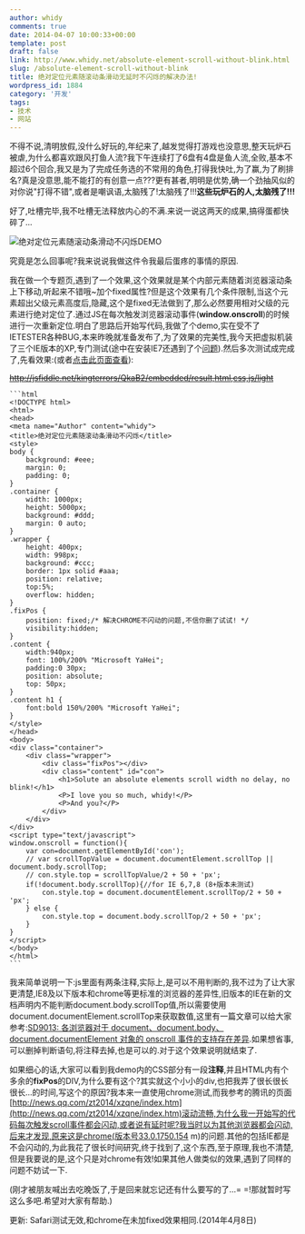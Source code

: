 ```yaml
---
author: whidy
comments: true
date: 2014-04-07 10:00:33+00:00
template: post
draft: false
link: http://www.whidy.net/absolute-element-scroll-without-blink.html
slug: /absolute-element-scroll-without-blink
title: 绝对定位元素随滚动条滑动无延时不闪烁的解决办法!
wordpress_id: 1884
category: '开发'
tags:
- 技术
- 网站
---
```


不得不说,清明放假,没什么好玩的,年纪来了,越发觉得打游戏也没意思,整天玩炉石被虐,为什么都喜欢跟风打鱼人流?我下午连续打了6盘有4盘是鱼人流,全败,基本不超过6个回合,我又是为了完成任务选的不常用的角色,打得我快吐,为了赢,为了刷排名?真是没意思,能不能打的有创意一点???更有甚者,明明是优势,确一个劲抽风似的对你说"打得不错",或者是嘲讽语,太脑残了!太脑残了!!!**这些玩炉石的人,太脑残了!!!**

好了,吐槽完毕,我不吐槽无法释放内心的不满.来说一说这两天的成果,搞得蛋都快碎了...

![绝对定位元素随滚动条滑动不闪烁DEMO](https://www.whidy.net/wp-content/uploads/2014/04/demo-400x225.jpg)

<!-- more -->

究竟是怎么回事呢?我来说说我做这件令我最后蛋疼的事情的原因.

我在做一个专题页,遇到了一个效果,这个效果就是某个内部元素随着浏览器滚动条上下移动,听起来不错哦~加个fixed属性?但是这个效果有几个条件限制,当这个元素超出父级元素高度后,隐藏,这个是fixed无法做到了,那么必然要用相对父级的元素进行绝对定位了.通过JS在每次触发浏览器滚动事件(**window.onscroll**)的时候进行一次重新定位.明白了思路后开始写代码,我做了个demo,实在受不了IETESTER各种BUG,本来昨晚就准备发布了,为了效果的完美性,我今天把虚拟机装了三个IE版本的XP,专门测试(途中在安装IE7还遇到了个[问题](http://www.whidy.net/xp-ie7-homepage-locked.html)).然后多次测试成完成了,先看效果:(或者[点击此页面查看](http://whidy.net/demos/demo_absoluteScroll.html)):

<del>http://jsfiddle.net/kingterrors/QkaB2/embedded/result,html,css,js/light</del>


    
    ```html
    <!DOCTYPE html>
    <html>
    <head>
    <meta name="Author" content="whidy">
    <title>绝对定位元素随滚动条滑动不闪烁</title>
    <style>
    body {
    	background: #eee;
    	margin: 0;
    	padding: 0;
    }
    .container {
    	width: 1000px;
    	height: 5000px;
    	background: #ddd;
    	margin: 0 auto;
    }
    .wrapper {
    	height: 400px;
    	width: 998px;
    	background: #ccc;
    	border: 1px solid #aaa;
    	position: relative;
    	top:5%;
    	overflow: hidden;
    }
    .fixPos {
    	position: fixed;/* 解决CHROME不闪动的问题,不信你删了试试! */
    	visibility:hidden;
    }
    .content {
    	width:940px;
    	font: 100%/200% "Microsoft YaHei";
    	padding:0 30px;
    	position: absolute;
    	top: 50px;
    }
    .content h1 {
    	font:bold 150%/200% "Microsoft YaHei";
    }
    </style>
    </head>
    <body>
    <div class="container">
    	<div class="wrapper">
    		<div class="fixPos"></div>
    		<div class="content" id="con">
    			<h1>Solute an absolute elements scroll width no delay, no blink!</h1>
    			<P>I love you so much, whidy!</P>
    			<P>And you?</P>
    		</div>
    	</div>
    </div>
    <script type="text/javascript">
    window.onscroll = function(){
    	var con=document.getElementById('con');
    	// var scrollTopValue = document.documentElement.scrollTop || document.body.scrollTop;
    	// con.style.top = scrollTopValue/2 + 50 + 'px';
    	if(!document.body.scrollTop){//for IE 6,7,8 (8+版本未测试)
    		con.style.top = document.documentElement.scrollTop/2 + 50 + 'px';
    	} else {
    		con.style.top = document.body.scrollTop/2 + 50 + 'px';
    	}
    }
    </script>
    </body>
    </html>
    ```



我来简单说明一下:js里面有两条注释,实际上,是可以不用判断的,我不过为了让大家更清楚,IE8及以下版本和chrome等更标准的浏览器的差异性,旧版本的IE在新的文档声明内不能判断document.body.scrollTop值,所以需要使用document.documentElement.scrollTop来获取数值,这里有一篇文章可以给大家参考:[SD9013: 各浏览器对于 document、document.body、document.documentElement 对象的 onscroll 事件的支持存在差异](http://www.w3help.org/zh-cn/causes/SD9013).如果想省事,可以删掉判断语句,将注释去掉,也是可以的.对于这个效果说明就结束了.

如果细心的话,大家可以看到我demo内的CSS部分有一段**注释**,并且HTML内有个多余的**fixPos**的DIV,为什么要有这个?其实就这个小小的div,也把我弄了很长很长很长...的时间,写这个的原因?我本来一直使用chrome测试,而我参考的腾讯的页面[http://news.qq.com/zt2014/xzqne/index.htm](http://news.qq.com/zt2014/xzqne/index.htm)滚动流畅,为什么我一开始写的代码每次触发scroll事件都会闪动,或者说有延时呢?我当时以为其他浏览器都会闪动,后来才发现,原来这是chrome(版本号33.0.1750.154 m)的问题.其他的包括IE都是不会闪动的,为此我花了很长时间研究,终于找到了,这个东西,至于原理,我也不清楚,但是我要说的是,这个只是对chrome有效!如果其他人做类似的效果,遇到了同样的问题不妨试一下.

(刚才被朋友喊出去吃晚饭了,于是回来就忘记还有什么要写的了...= =!那就暂时写这么多吧.希望对大家有帮助.)

更新: Safari测试无效,和chrome在未加fixed效果相同.(2014年4月8日)
